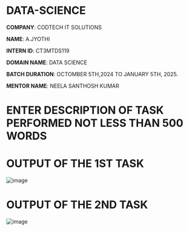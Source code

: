 # DATA-SCIENCE

**COMPANY**: CODTECH IT SOLUTIONS

**NAME**: A.JYOTHI

**INTERN ID**: CT3MTDS119

**DOMAIN NAME**: DATA SCIENCE 

**BATCH DURATION**: OCTOMBER 5TH,2024 TO JANUARY 5TH, 2025.

**MENTOR NAME**: NEELA SANTHOSH KUMAR 

# ENTER DESCRIPTION OF TASK PERFORMED NOT LESS THAN 500 WORDS 

# OUTPUT OF THE 1ST TASK

![image](https://github.com/user-attachments/assets/eaa05179-f0cb-485b-ae33-0451aa877964)

# OUTPUT OF THE 2ND TASK

![image](https://github.com/user-attachments/assets/3dfb2968-0cd3-433e-8487-c3f28104d8ea)
